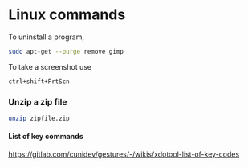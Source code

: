 # Linux commands

To uninstall a program,

```bash
sudo apt-get --purge remove gimp
```

To take a screenshot use

```bash
ctrl+shift+PrtScn
```

### Unzip a zip file

```bash
unzip zipfile.zip
```

#### List of key commands

https://gitlab.com/cunidev/gestures/-/wikis/xdotool-list-of-key-codes

